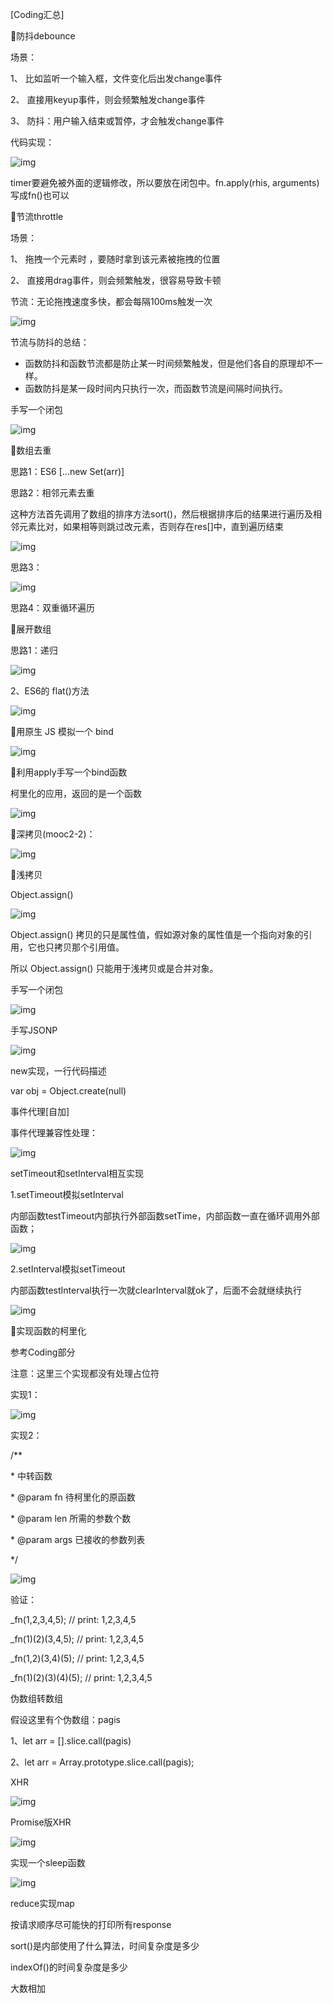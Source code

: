 [Coding汇总]

🔺防抖debounce

场景：

1、 比如监听一个输入框，文件变化后出发change事件

2、 直接用keyup事件，则会频繁触发change事件

3、 防抖：用户输入结束或暂停，才会触发change事件

 

代码实现：

![img](file:////Users/yangfengling/Library/Group%20Containers/UBF8T346G9.Office/TemporaryItems/msohtmlclip/clip_image001.png)

timer要避免被外面的逻辑修改，所以要放在闭包中。fn.apply(rhis, arguments)写成fn()也可以

 

🔺节流throttle

场景：

1、 拖拽一个元素时 ，要随时拿到该元素被拖拽的位置

2、 直接用drag事件，则会频繁触发，很容易导致卡顿

节流：无论拖拽速度多快，都会每隔100ms触发一次

![img](file:////Users/yangfengling/Library/Group%20Containers/UBF8T346G9.Office/TemporaryItems/msohtmlclip/clip_image002.png)

 

 

节流与防抖的总结：

- 函数防抖和函数节流都是防止某一时间频繁触发，但是他们各自的原理却不一样。
- 函数防抖是某一段时间内只执行一次，而函数节流是间隔时间执行。

 

手写一个闭包

![img](file:////Users/yangfengling/Library/Group%20Containers/UBF8T346G9.Office/TemporaryItems/msohtmlclip/clip_image003.png)

 

🔺数组去重

思路1：ES6  [...new Set(arr)] 

思路2：相邻元素去重

这种方法首先调用了数组的排序方法sort()，然后根据排序后的结果进行遍历及相邻元素比对，如果相等则跳过改元素，否则存在res[]中，直到遍历结束

![img](file:////Users/yangfengling/Library/Group%20Containers/UBF8T346G9.Office/TemporaryItems/msohtmlclip/clip_image004.png)

思路3：

![img](file:////Users/yangfengling/Library/Group%20Containers/UBF8T346G9.Office/TemporaryItems/msohtmlclip/clip_image005.png)

思路4：双重循环遍历

 

🔺展开数组

思路1：递归

![img](file:////Users/yangfengling/Library/Group%20Containers/UBF8T346G9.Office/TemporaryItems/msohtmlclip/clip_image006.png)

 

2、ES6的 flat()方法

![img](file:////Users/yangfengling/Library/Group%20Containers/UBF8T346G9.Office/TemporaryItems/msohtmlclip/clip_image007.png)

 

🔺用原生 JS 模拟一个 bind

![img](file:////Users/yangfengling/Library/Group%20Containers/UBF8T346G9.Office/TemporaryItems/msohtmlclip/clip_image008.png)

 

🔺利用apply手写一个bind函数

柯里化的应用，返回的是一个函数

![img](file:////Users/yangfengling/Library/Group%20Containers/UBF8T346G9.Office/TemporaryItems/msohtmlclip/clip_image009.png)

 

 

🔺深拷贝(mooc2-2)：

![img](file:////Users/yangfengling/Library/Group%20Containers/UBF8T346G9.Office/TemporaryItems/msohtmlclip/clip_image010.png)

 

🔺浅拷贝

Object.assign()

![img](file:////Users/yangfengling/Library/Group%20Containers/UBF8T346G9.Office/TemporaryItems/msohtmlclip/clip_image011.png)

Object.assign() 拷贝的只是属性值，假如源对象的属性值是一个指向对象的引用，它也只拷贝那个引用值。

所以 Object.assign() 只能用于浅拷贝或是合并对象。

 

手写一个闭包

![img](file:////Users/yangfengling/Library/Group%20Containers/UBF8T346G9.Office/TemporaryItems/msohtmlclip/clip_image003.png)

手写JSONP

![img](file:////Users/yangfengling/Library/Group%20Containers/UBF8T346G9.Office/TemporaryItems/msohtmlclip/clip_image012.png)

 

new实现，一行代码描述 

var obj = Object.create(null)

 

事件代理[自加]

事件代理兼容性处理：

![img](file:////Users/yangfengling/Library/Group%20Containers/UBF8T346G9.Office/TemporaryItems/msohtmlclip/clip_image013.png)

 

 

setTimeout和setInterval相互实现

1.setTimeout模拟setInterval

内部函数testTimeout内部执行外部函数setTime，内部函数一直在循环调用外部函数；

![img](file:////Users/yangfengling/Library/Group%20Containers/UBF8T346G9.Office/TemporaryItems/msohtmlclip/clip_image014.png)

 

2.setInterval模拟setTimeout

内部函数testInterval执行一次就clearInterval就ok了，后面不会就继续执行

![img](file:////Users/yangfengling/Library/Group%20Containers/UBF8T346G9.Office/TemporaryItems/msohtmlclip/clip_image015.png)

 

 

🔺实现函数的柯里化

参考Coding部分

注意：这里三个实现都没有处理占位符

实现1：

![img](file:////Users/yangfengling/Library/Group%20Containers/UBF8T346G9.Office/TemporaryItems/msohtmlclip/clip_image016.png)

 

实现2：

/**

 \* 中转函数

 \* @param fn  待柯里化的原函数

 \* @param len  所需的参数个数

 \* @param args 已接收的参数列表

 */

![img](file:////Users/yangfengling/Library/Group%20Containers/UBF8T346G9.Office/TemporaryItems/msohtmlclip/clip_image017.png)

验证：

_fn(1,2,3,4,5);   // print: 1,2,3,4,5

_fn(1)(2)(3,4,5);  // print: 1,2,3,4,5

_fn(1,2)(3,4)(5);  // print: 1,2,3,4,5

_fn(1)(2)(3)(4)(5); // print: 1,2,3,4,5

 

伪数组转数组

假设这里有个伪数组：pagis

1、let arr = [].slice.call(pagis)

2、let arr = Array.prototype.slice.call(pagis);

 

XHR

![img](file:////Users/yangfengling/Library/Group%20Containers/UBF8T346G9.Office/TemporaryItems/msohtmlclip/clip_image018.png)

 

Promise版XHR

![img](file:////Users/yangfengling/Library/Group%20Containers/UBF8T346G9.Office/TemporaryItems/msohtmlclip/clip_image019.png)

实现一个sleep函数

![img](file:////Users/yangfengling/Library/Group%20Containers/UBF8T346G9.Office/TemporaryItems/msohtmlclip/clip_image020.png)

 

reduce实现map 

 

 

按请求顺序尽可能快的打印所有response

 

sort()是内部使用了什么算法，时间复杂度是多少 

 

indexOf()的时间复杂度是多少

 

大数相加

 